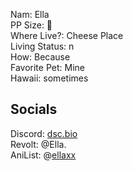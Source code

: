 Nam: Ella<br>
PP Size: 🐛<br>
Where Live?: Cheese Place<br>
Living Status: n<br>
How: Because<br>
Favorite Pet: Mine<br>
Hawaii: sometimes<br>

## Socials
Discord: [dsc.bio](https://discords.com/bio/p/ellaxoxo)<br>
Revolt: @Ella.<br>
AniList: @[ellaxx](https://anilist.co/user/ellaxx)
